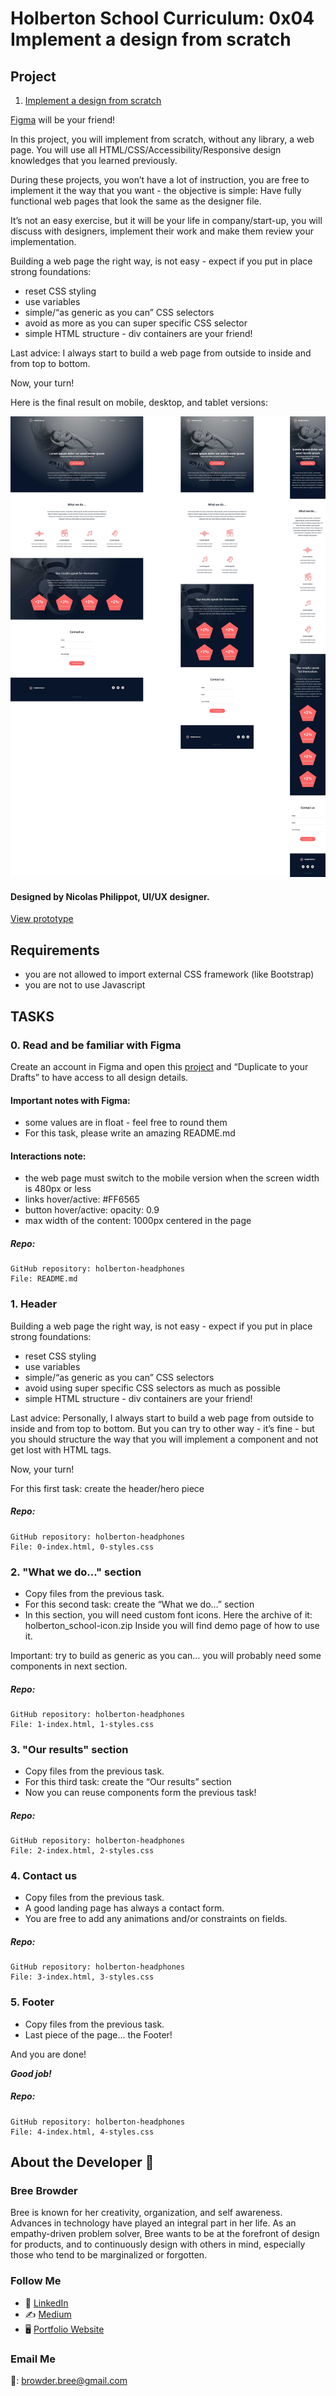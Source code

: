 # Holberton School Curriculum: 0x04 Implement a design from scratch

## Project

1. [Implement a design from scratch](https://intranet.hbtn.io/projects/1685)

[Figma](https://www.figma.com/) will be your friend!

In this project, you will implement from scratch, without any library, a web page. You will use all HTML/CSS/Accessibility/Responsive design knowledges that you learned previously.

During these projects, you won’t have a lot of instruction, you are free to implement it the way that you want - the objective is simple: Have fully functional web pages that look the same as the designer file.

It’s not an easy exercise, but it will be your life in company/start-up, you will discuss with designers, implement their work and make them review your implementation.

Building a web page the right way, is not easy - expect if you put in place strong foundations:

* reset CSS styling
* use variables
* simple/“as generic as you can” CSS selectors
* avoid as more as you can super specific CSS selector
* simple HTML structure - div containers are your friend!

Last advice: I always start to build a web page from outside to inside and from top to bottom.

Now, your turn!

Here is the final result on mobile, desktop, and tablet versions:

![alt text](https://github.com/breebrowder/holberton-headphones/blob/main/images/all-three_verisons.jpg)

#### Designed by Nicolas Philippot, UI/UX designer.
[View prototype](https://www.figma.com/file/7lpx16p1cLFAThnRqQqN5S/Holberton-School---Headphone-company-(Copy)?node-id=0%3A1)

## Requirements

* you are not allowed to import external CSS framework (like Bootstrap)
* you are not to use Javascript

## TASKS
### 0. Read and be familiar with Figma
Create an account in Figma and open this [project](https://www.figma.com/file/gkWRcFqkwtruWZgSfnnHF0/Holberton-School---Headphone-company?node-id=0%3A1) and “Duplicate to your Drafts” to have access to all design details.

#### Important notes with Figma:

* some values are in float - feel free to round them
* For this task, please write an amazing README.md

#### Interactions note:

* the web page must switch to the mobile version when the screen width is 480px or less
* links hover/active: #FF6565
* button hover/active: opacity: 0.9
* max width of the content: 1000px centered in the page

##### Repo:
````
GitHub repository: holberton-headphones
File: README.md
````

### 1. Header
Building a web page the right way, is not easy - expect if you put in place strong foundations:

* reset CSS styling
* use variables
* simple/“as generic as you can” CSS selectors
* avoid using super specific CSS selectors as much as possible
* simple HTML structure - div containers are your friend!

Last advice: Personally, I always start to build a web page from outside to inside and from top to bottom. But you can try to other way - it’s fine - but you should structure the way that you will implement a component and not get lost with HTML tags.

Now, your turn!

For this first task: create the header/hero piece

##### Repo:
````
GitHub repository: holberton-headphones
File: 0-index.html, 0-styles.css
````

### 2. "What we do..." section
* Copy files from the previous task.
* For this second task: create the “What we do…” section
* In this section, you will need custom font icons. Here the archive of it: holberton_school-icon.zip Inside you will find demo page of how to use it.

Important: try to build as generic as you can… you will probably need some components in next section.

##### Repo:
````
GitHub repository: holberton-headphones
File: 1-index.html, 1-styles.css
````

### 3. "Our results" section
* Copy files from the previous task.
* For this third task: create the “Our results” section
* Now you can reuse components form the previous task!

##### Repo:
````
GitHub repository: holberton-headphones
File: 2-index.html, 2-styles.css
````

### 4. Contact us
* Copy files from the previous task.
* A good landing page has always a contact form.
* You are free to add any animations and/or constraints on fields.

##### Repo:
````
GitHub repository: holberton-headphones
File: 3-index.html, 3-styles.css
````

### 5. Footer
* Copy files from the previous task.
* Last piece of the page… the Footer!

And you are done!

***Good job!***

##### Repo:
````
GitHub repository: holberton-headphones
File: 4-index.html, 4-styles.css
````

## About the Developer  💬

### Bree Browder

Bree is known for her creativity, organization, and self awareness. Advances in technology have played an integral part in her life. As an empathy-driven problem solver, Bree wants to be at the forefront of design for products, and to continuously design with others in mind, especially those who tend to be marginalized or forgotten.

### Follow Me

- 📁 [LinkedIn](https://www.linkedin.com/in/breebrowder/)
- ✍️ [Medium](https://medium.com/@breebrowder)
- 🖥️ [Portfolio Website](https://www.breebrowder.com/)

### Email Me
📩: browder.bree@gmail.com
